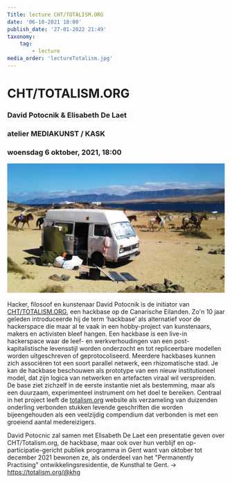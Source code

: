 ```yaml
---
Title: lecture CHT/TOTALISM.ORG
date: '06-10-2021 18:00'
publish_date: '27-01-2022 21:49'
taxonomy:
    tag:
        - lecture
media_order: 'lectureTotalism.jpg'
---
```

# CHT/TOTALISM.ORG
### David Potocnik & Elisabeth De Laet
### atelier MEDIAKUNST / KASK
### woensdag 6 oktober, 2021, 18:00

![](lectureTotalism.jpg)

Hacker, filosoof en kunstenaar David Potocnik is de initiator van [CHT/TOTALISM.ORG](https://totalism.org/), een hackbase op de Canarische Eilanden. Zo'n 10 jaar geleden introduceerde hij de term ‘hackbase’ als alternatief voor de hackerspace die maar al te vaak in een hobby-project van kunstenaars, makers en activisten bleef hangen. Een hackbase is een live-in hackerspace waar de leef- en werkverhoudingen van een post-kapitalistische levensstijl worden onderzocht en tot repliceerbare modellen worden uitgeschreven of geprotocoliseerd. Meerdere hackbases kunnen zich associëren tot een soort parallel netwerk, een rhizomatische stad. Je kan de hackbase beschouwen als prototype van een nieuw institutioneel model, dat zijn logica van netwerken en artefacten viraal wil verspreiden. De base ziet zichzelf in de eerste instantie niet als bestemming, maar als een duurzaam, experimenteel instrument om het doel te bereiken.
Centraal in het project leeft de [totalism.org](https://totalism.org/) website als verzameling van duizenden onderling verbonden stukken levende geschriften die worden bijeengehouden als een veelzijdig compendium dat verbonden is met een groeiend aantal medereizigers.

David Potocnic zal samen met Elisabeth De Laet een presentatie geven over CHT/Totalism.org, de hackbase, maar ook over hun verblijf en op-participatie-gericht publiek programma in Gent want van oktober tot december 2021 bewonen ze, als onderdeel van het "Permanently Practising" ontwikkelingsresidentie, de Kunsthal te Gent. → https://totalism.org/@khg
